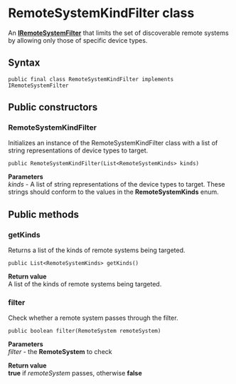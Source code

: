# RemoteSystemKindFilter class
An [**IRemoteSystemFilter**](IRemoteSystemFilter.md) that limits the set of discoverable remote systems by allowing only those of specific device types.

## Syntax
`public final class RemoteSystemKindFilter implements IRemoteSystemFilter`

## Public constructors

### RemoteSystemKindFilter
Initializes an instance of the RemoteSystemKindFilter class with a list of string representations of device types to target.

`public RemoteSystemKindFilter(List<RemoteSystemKinds> kinds)`

**Parameters**  
*kinds* - A list of string representations of the device types to target. These strings should conform to the values in the **RemoteSystemKinds** enum.

## Public methods

### getKinds
Returns a list of the kinds of remote systems being targeted.

`public List<RemoteSystemKinds> getKinds()`
    
**Return value**  
A list of the kinds of remote systems being targeted.

### filter
Check whether a remote system passes through the filter.

`public boolean filter(RemoteSystem remoteSystem)`

**Parameters**  
*filter* - the **RemoteSystem** to check

**Return value**  
**true** if *remoteSystem* passes, otherwise **false**
    